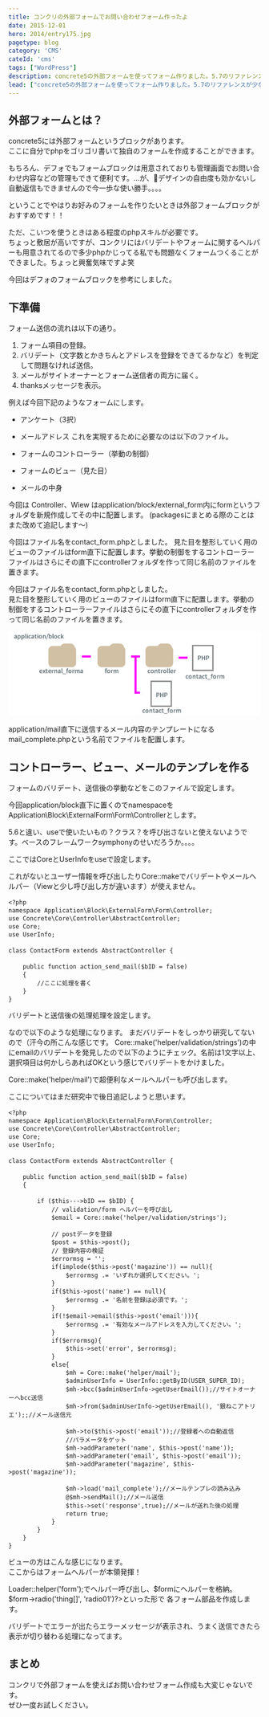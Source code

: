 ```yaml
---
title: コンクリの外部フォームでお問い合わせフォーム作ったよ
date: 2015-12-01
hero: 2014/entry175.jpg
pagetype: blog
category: 'CMS'
cateId: 'cms'
tags: ["WordPress"]
description: concrete5の外部フォームを使ってフォーム作りました。5.7のリファレンスが少なめなのでメモします。
lead: ["concrete5の外部フォームを使ってフォーム作りました。5.7のリファレンスが少なめなのでメモします。"]
---
```

## 外部フォームとは？
concrete5には外部フォームというブロックがあります。<br>
ここに自分でphpをゴリゴリ書いて独自のフォームを作成することができます。

もちろん、デフォでもフォームブロックは用意されておりも管理画面でお問い合わせ内容などの管理もできて便利です。…が、デザインの自由度も効かないし自動返信もできませんので今一歩な使い勝手。。。。

ということでやはりお好みのフォームを作りたいときは外部フォームブロックがおすすめです！！

ただ、こいつを使うときはある程度のphpスキルが必要です。<br>
ちょっと敷居が高いですが、コンクリにはバリデートやフォームに関するヘルパーも用意されてるので多少phpかじってる私でも問題なくフォームつくることができました。ちょっと興奮気味ですよ笑

今回はデフォのフォームブロックを参考にしました。

## 下準備
フォーム送信の流れは以下の通り。

1. フォーム項目の登録。
2. バリデート（文字数とかきちんとアドレスを登録をできてるかなど）を判定して問題なければ送信。
3. メールがサイトオーナーとフォーム送信者の両方に届く。
4. thanksメッセージを表示。

例えば今回下記のようなフォームにします。

* アンケート（3択）
* メールアドレス
これを実現するために必要なのは以下のファイル。

* フォームのコントローラー（挙動の制御）
* フォームのビュー（見た目）
* メールの中身

今回は Controller、Wiew はapplication/block/external_form内にformというフォルダを新規作成してその中に配置します。
(packagesにまとめる際のことはまた改めて追記します〜)

今回はファイル名をcontact_form.phpとしました。
見た目を整形していく用のビューのファイルはform直下に配置します。挙動の制御をするコントローラーファイルはさらにその直下にcontrollerフォルダを作って同じ名前のファイルを置きます。

今回はファイル名をcontact_form.phpとしました。<br>
見た目を整形していく用のビューのファイルはform直下に配置します。挙動の制御をするコントローラーファイルはさらにその直下にcontrollerフォルダを作って同じ名前のファイルを置きます。

![ファイル構造](./images/2015/entry236-1.jpg)

application/mail直下に送信するメール内容のテンプレートになるmail_complete.phpという名前でファイルを配置します。

## コントローラー、ビュー、メールのテンプレを作る

フォームのバリデート、送信後の挙動などをこのファイルで設定します。

今回application/block直下に置くのでnamespaceを Application\Block\ExternalForm\Form\Controllerとします。

5.6と違い、useで使いたいもの？クラス？を呼び出さないと使えないようです。ベースのフレームワークsymphonyのせいだろうか。。。。

ここではCoreとUserInfoをuseで設定します。

これがないとユーザー情報を呼び出したりCore::makeでバリデートやメールヘルパー（Viewと少し呼び出し方が違います）が使えません。

```
<?php
namespace Application\Block\ExternalForm\Form\Controller;
use Concrete\Core\Controller\AbstractController;
use Core;
use UserInfo;

class ContactForm extends AbstractController {

    public function action_send_mail($bID = false)
    {
        //ここに処理を書く
    }
}
```
バリデートと送信後の処理処理を設定します。

なので以下のような処理になります。
まだバリデートをしっかり研究してないので（汗今の所こんな感じです。
Core::make('helper/validation/strings')の中にemailのバリデートを発見したので以下のようにチェック。名前は1文字以上、選択項目は何かしらあればOKという感じでバリデートをかけました。

Core::make('helper/mail')で超便利なメールヘルパーも呼び出します。

ここについてはまだ研究中で後日追記しようと思います。

```
<?php
namespace Application\Block\ExternalForm\Form\Controller;
use Concrete\Core\Controller\AbstractController;
use Core;
use UserInfo;

class ContactForm extends AbstractController {

    public function action_send_mail($bID = false)
    {

        if ($this--->bID == $bID) {
            // validation/form ヘルパーを呼び出し
            $email = Core::make('helper/validation/strings');

            // postデータを登録
            $post = $this->post();
            // 登録内容の検証
            $errormsg = '';
            if(implode($this->post('magazine')) == null){
                $errormsg .= 'いずれか選択してください。';
            }
            if($this->post('name') == null){
                $errormsg .= '名前を登録は必須です。';
            }
            if(!$email->email($this->post('email'))){
                $errormsg .= '有効なメールアドレスを入力してください。';
            }
            if($errormsg){
                $this->set('error', $errormsg);
            }
            else{
                $mh = Core::make('helper/mail');
                $adminUserInfo = UserInfo::getByID(USER_SUPER_ID);
                $mh->bcc($adminUserInfo->getUserEmail());//サイトオーナーへbcc送信
                $mh->from($adminUserInfo->getUserEmail(), '銀ねこアトリエ');;//メール送信元

                $mh->to($this->post('email'));//登録者への自動返信
                //パラメータをゲット
                $mh->addParameter('name', $this->post('name'));
                $mh->addParameter('email', $this->post('email'));
                $mh->addParameter('magazine', $this->post('magazine'));

                $mh->load('mail_complete');//メールテンプレの読み込み
                @$mh->sendMail();//メール送信
                $this->set('response',true);//メールが送れた後の処理
                return true;
            }
        }
    }
}
```

ビューの方はこんな感じになります。<br>
ここからはフォームヘルパーが本領発揮！

Loader::helper('form');でヘルパー呼び出し、$formにヘルパーを格納。<br>
$form->radio('thing[]', 'radio01')?>といった形で 各フォーム部品を作成します。

バリデートでエラーが出たらエラーメッセージが表示され、うまく送信できたら表示が切り替わる処理になってます。

## まとめ
コンクリで外部フォームを使えばお問い合わせフォーム作成も大変じゃないです。<br>
ぜひ一度お試しください。
